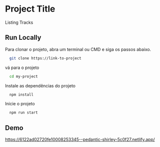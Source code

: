 

# Project Title

Listing Tracks

## Run Locally

Para clonar o projeto, abra um terminal ou CMD e siga os passos abaixo.

```bash
  git clone https://link-to-project
```

vá para o projeto

```bash
  cd my-project
```

Instale as dependências do projeto

```bash
  npm install
```

Inicie o projeto

```bash
  npm run start
```

  
## Demo

https://6122ad02720fe10008253345--pedantic-shirley-5c0f27.netlify.app/
  
